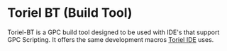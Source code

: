 # Toriel BT (Build Tool)

Toriel-BT is a GPC build tool designed to be used with IDE's that support GPC Scripting. It offers the same development macros 
[Toriel IDE](https://github.com/zkiwiko/toriel-ide) uses.